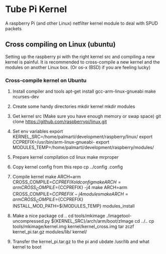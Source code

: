 # Tube Pi Kernel
A raspberry Pi (and other Linux) netfilter kernel module to deal with SPUD packets

## Cross compiling on Linux (ubuntu)
Setting up the raspberry pi with the right kernel src and compiling a new kernel is painful.
It is recommended to cross-compile a new kernel and the modules on another Linux box.
(Or os-x (BSD) if you are feeling lucky)

### Cross-compile kernel on Ubuntu
1. Install compiler and tools
apt-get install gcc-arm-linux-gnueabi make ncurses-dev

2. Create some handy directories 
mkdir kernel
mkdir modules

3. Get kernel src (Make sure you have enough memory or swap space)
git clone https://github.com/raspberrypi/linux.git

4. Set env variables
export KERNEL_SRC=/home/palmarti/development/raspberry/linux/
export CCPREFIX=/usr/bin/arm-linux-gnueabi-
export MODULES_TEMP=/home/palmarti/development/raspberry/modules/

5. Prepare kernel compilation
cd linux
make mrproper

6. Copy kernel config from this repo
cp ../config .config

7. Compile kernel
make ARCH=arm CROSS_COMPILE=${CCPREFIX} oldconfig
make ARCH=arm CROSS_COMPILE=${CCPREFIX} -j4
make ARCH=arm CROSS_COMPILE=${CCPREFIX} -j4 modules
make ARCH=arm CROSS_COMPILE=${CCPREFIX} INSTALL_MOD_PATH=${MODULES_TEMP} modules_install

8. Make a nice package
cd ..
cd tools/mkimage
./imagetool-uncompressed.py ${KERNEL_SRC}/arch/arm/boot/zImage
cd ../..
cp tools/mkimage/kernel.img kernel/kernel_cross.img
tar zczf kernel_pi.tar.gz modules/lib/ kernel/

9. Transfer the kernel_pi.tar.gz to the pi and ubdate /usr/lib and what kernel to boot
